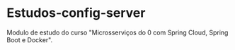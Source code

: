 # Estudos-config-server
Modulo de estudo do curso "Microsserviços do 0 com Spring Cloud, Spring Boot e Docker".
